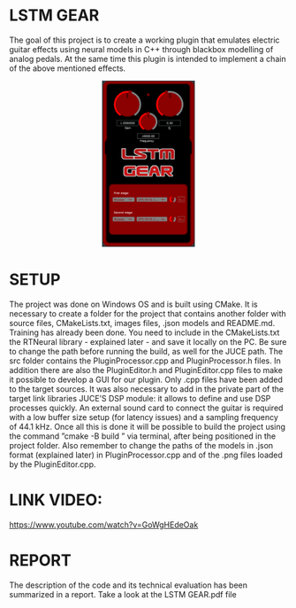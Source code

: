 # LSTM GEAR
The goal of this project is to create a working plugin that emulates electric guitar effects using neural models in C++ through blackbox modelling of analog pedals. At the same time this plugin is intended to implement a chain of the above mentioned effects.

<p align=center>
  <picture>
    <img src="./images/lstm_gear.png" height="300"/>
  </picture>
</p>

# SETUP
The project was done on Windows OS and is built using CMake. It is necessary to create a folder
for the project that contains another folder with source files, CMakeLists.txt, images files,
.json models and README.md. Training has already been done. You need to include in the
CMakeLists.txt the RTNeural library - explained later - and save it locally on the PC. Be sure to change
the path before running the build, as well for the JUCE path.
The src folder contains the PluginProcessor.cpp and PluginProcessor.h files. In addition there are also
the PluginEditor.h and PluginEditor.cpp files to make it possible to develop a GUI for our plugin. Only
.cpp files have been added to the target sources. It was also necessary to add in the private part of the
target link libraries JUCE’S DSP module: it allows to define and use DSP processes quickly.
An external sound card to connect the guitar is required with a low buffer size setup (for latency issues) and a sampling frequency of 44.1 kHz. Once all this is done it will be possible to build the project
using the command ”cmake -B build ” via terminal, after being positioned in the project folder. Also
remember to change the paths of the models in .json format (explained later) in PluginProcessor.cpp
and of the .png files loaded by the PluginEditor.cpp.

# LINK VIDEO:
https://www.youtube.com/watch?v=GoWgHEdeOak

# REPORT
The description of the code and its technical evaluation has been summarized in a report. Take a look at the LSTM GEAR.pdf file
